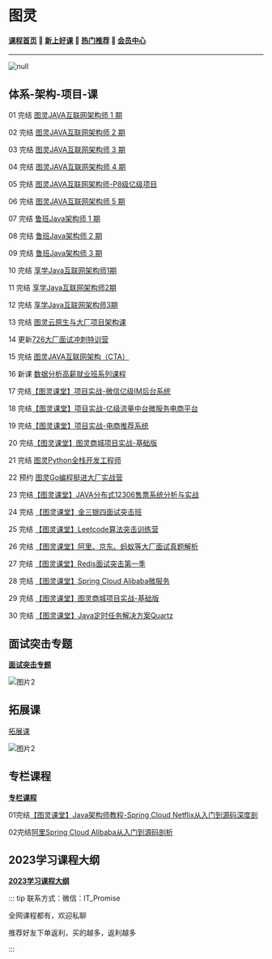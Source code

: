 # 图灵

#### [**课程首页**](../index.md) 💖 [**新上好课**](./xshk.md) 💖 [**热门推荐**](./rmtj.md) 💖 [**会员中心**](./vip.md)

------

![null](http://leaaiv.cn/media/202207//1656953259.2687356.png)

## 体系-架构-项目-课

01 完结 [图灵JAVA互联网架构师 1 期](https://ke.qq.com/course/231516)

02 完结 [图灵JAVA互联网架构师 2 期](https://ke.qq.com/course/231516)

03 完结 [图灵JAVA互联网架构师 3 期](https://ke.qq.com/course/231516)

04 完结 [图灵JAVA互联网架构师 4 期](https://ke.qq.com/course/231516)

05 完结 [图灵JAVA互联网架构师-P8级亿级项目](https://ke.qq.com/course/231516#term_id=103589235)

06 完结 [图灵JAVA互联网架构师 5 期](https://ke.qq.com/course/231516)

07 完结 [鲁班Java架构师 1 期](https://ke.qq.com/course/323635)

08 完结 [鲁班Java架构师 2 期](https://ke.qq.com/course/323635)

09 完结 [鲁班Java架构师 3 期](https://ke.qq.com/course/323635)

10 完结 [享学Java互联网架构师1期](https://ke.qq.com/course/287404)

11 完结 [享学Java互联网架构师2期](https://ke.qq.com/course/287404)

12 完结 [享学Java互联网架构师3期](https://ke.qq.com/course/287404)

13 完结 [图灵云原生与大厂项目架构课](https://ke.qq.com/course/3855334)

14 更新[726大厂面试冲刺特训营](https://ke.qq.com/course/4232233)

15 完结 [图灵JAVA互联网架构（CTA）](https://ke.qq.com/course/package/36309)

16 新课 [数据分析高薪就业班系列课程](https://ke.qq.com/course/package/39012)

17 完结[【图灵课堂】项目实战-微信亿级IM后台系统](https://vip.tulingxueyuan.cn/detail/p_6183c805e4b0c005c98e7dd0/6)

18 完结[【图灵课堂】项目实战-亿级流量中台微服务电商平台](https://vip.tulingxueyuan.cn/detail/p_6183c776e4b0bab3cb79952a/6)

19 完结[【图灵课堂】项目实战-电商推荐系统](https://vip.tulingxueyuan.cn/detail/p_6183c7b2e4b07ededa9b9021/6)

20 完结[【图灵课堂】图灵商城项目实战-基础版](https://vip.tulingxueyuan.cn/detail/p_607e83a2e4b09134c989f5cd/8)

21 完结 [图灵Python全栈开发工程师](https://vip.tulingxueyuan.cn/detail/p_61815f50e4b01a8b2580c41a/6)

22 预约 [图灵Go编程挺进⼤⼚实战营](https://vip.tulingxueyuan.cn/detail/p_62a6f065e4b0d4f489aa1325/8)

23 完结[【图灵课堂】JAVA分布式12306售票系统分析与实战](https://vip.tulingxueyuan.cn/detail/p_62bc34dce4b00a4f371fef40/6)

24 完结 [ 【图灵课堂】金三银四面试突击班](https://vip.tulingxueyuan.cn/p/t_pc/goods_pc_detail/goods_detail/p_604b24d5e4b0e51d821d73b4?product_id=p_604b24d5e4b0e51d821d73b4)

25 完结 [【图灵课堂】Leetcode算法突击训练营](https://vip.tulingxueyuan.cn/p/t_pc/goods_pc_detail/goods_detail/p_607ed4dfe4b09134c98a1756?product_id=p_607ed4dfe4b09134c98a1756)

26 完结 [【图灵课堂】阿里、京东、蚂蚁等大厂面试真题解析](https://vip.tulingxueyuan.cn/p/t_pc/goods_pc_detail/goods_detail/p_60fa64f2e4b0e6c3a313039e?product_id=p_60fa64f2e4b0e6c3a313039e)

27 完结 [【图灵课堂】Redis面试突击第一季](https://vip.tulingxueyuan.cn/p/t_pc/goods_pc_detail/goods_detail/p_62988b29e4b01a4852073c4e?product_id=p_62988b29e4b01a4852073c4e)

28 完结 [【图灵课堂】Spring Cloud Alibaba微服务](https://vip.tulingxueyuan.cn/p/t_pc/goods_pc_detail/goods_detail/p_60decb8be4b0151fc94c41a4?product_id=p_60decb8be4b0151fc94c41a4)

29 完结 [【图灵课堂】图灵商城项目实战-基础版](https://vip.tulingxueyuan.cn/p/t_pc/goods_pc_detail/goods_detail/p_607e83a2e4b09134c989f5cd?product_id=p_607e83a2e4b09134c989f5cd)

30 完结 [【图灵课堂】Java定时任务解决方案Quartz](https://vip.tulingxueyuan.cn/p/t_pc/goods_pc_detail/goods_detail/p_610b9818e4b0a27d0e39b0aa?product_id=p_610b9818e4b0a27d0e39b0aa)

## **面试突击专题**

[**面试突击专题**](https://vip.tulingxueyuan.cn/all/4759890)

![图片2](https://www.itpromise.cloud/tulingtuozhan.png)

## **拓展课**

[拓展课](https://vip.tulingxueyuan.cn/all/4690945)

![图片2](https://www.itpromise.cloud/tulingtuozhan.png)

## **专栏课程**

[**专栏课程**](https://vip.tulingxueyuan.cn/all/4729758)

01完结[【图灵课堂】Java架构师教程-Spring Cloud Netflix从入门到源码深度剖](https://vip.tulingxueyuan.cn/all/4729758)

02完结[阿里Spring Cloud Alibaba从入门到源码剖析](https://vip.tulingxueyuan.cn/detail/p_60388575e4b087d11d4d0d17/6)

## **2023学习课程大纲**

[**2023学习课程大纲**](https://www.processon.com/view/link/5eccea8fe0b34d5f263038f0)

::: tip
联系方式：微信：IT_Promise

全网课程都有，欢迎私聊

推荐好友下单返利，买的越多，返利越多

:::